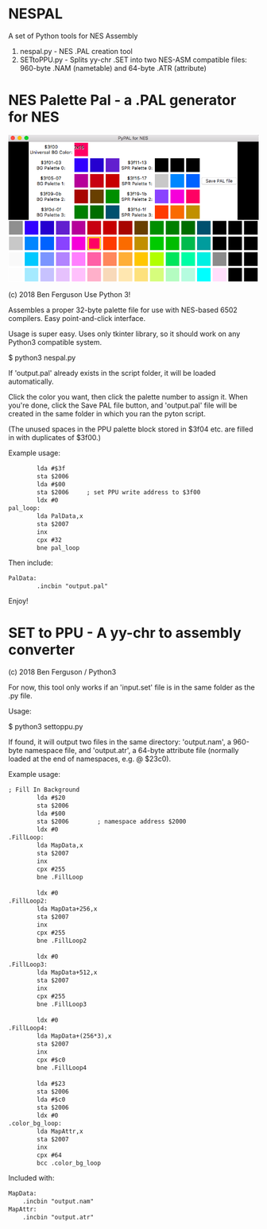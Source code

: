 # NESPAL
A set of Python tools for NES Assembly

1. nespal.py - NES .PAL creation tool
2. SETtoPPU.py - Splits yy-chr .SET into two NES-ASM compatible files:
   960-byte .NAM (nametable) and 
   64-byte .ATR (attribute)


# NES Palette Pal - a .PAL generator for NES
![alt text](https://github.com/bferguson3/NESPAL/blob/master/nespal.png)

 (c) 2018 Ben Ferguson
 Use Python 3!
 
 Assembles a proper 32-byte palette file 
 for use with NES-based 6502 compilers.
 Easy point-and-click interface.

Usage is super easy.
Uses only tkinter library, so it should work on any Python3 compatible system.

$ python3 nespal.py

If 'output.pal' already exists in the script folder, it will be loaded automatically.

Click the color you want, then click the palette number to assign it.
When you're done, click the Save PAL file button, and 'output.pal' file will be created in the same folder in which you ran the pyton script. 

(The unused spaces in the PPU palette block stored in $3f04 etc. are filled in with duplicates of $3f00.)

Example usage:
```     
        lda #$3f
        sta $2006
        lda #$00
        sta $2006     ; set PPU write address to $3f00
        ldx #0
pal_loop:
        lda PalData,x
        sta $2007
        inx 
        cpx #32
        bne pal_loop
```
Then include:
```
PalData:
        .incbin "output.pal"
```

Enjoy!

# SET to PPU - A yy-chr to assembly converter

(c) 2018 Ben Ferguson / Python3

For now, this tool only works if an 'input.set' file is in the same folder as the .py file.

Usage:

$ python3 settoppu.py

If found, it will output two files in the same directory: 'output.nam', a 960-byte namespace file, and 'output.atr', a 64-byte attribute file (normally loaded at the end of namespaces, e.g. @ $23c0).

Example usage:
```
; Fill In Background
        lda #$20
        sta $2006
        lda #$00        
        sta $2006        ; namespace address $2000
        ldx #0
.FillLoop:
        lda MapData,x 
        sta $2007
        inx
        cpx #255
        bne .FillLoop   
        
        ldx #0
.FillLoop2:
        lda MapData+256,x
        sta $2007 
        inx 
        cpx #255 
        bne .FillLoop2

        ldx #0
.FillLoop3:
        lda MapData+512,x
        sta $2007 
        inx 
        cpx #255 
        bne .FillLoop3

        ldx #0
.FillLoop4:
        lda MapData+(256*3),x 
        sta $2007 
        inx 
        cpx #$c0
        bne .FillLoop4
        
        lda #$23
        sta $2006
        lda #$c0
        sta $2006
        ldx #0
.color_bg_loop:
        lda MapAttr,x
        sta $2007
        inx 
        cpx #64
        bcc .color_bg_loop
```
Included with:
```
MapData:
    .incbin "output.nam"
MapAttr:
    .incbin "output.atr"
```
